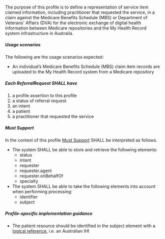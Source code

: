 The purpose of this profile is to define a representation of service item claimed information, including practitioner that requested the service, in a claim against the Medicare Benefits Schedule (MBS) or Department of Veterans' Affairs (DVA) for the electronic exchange of digital health information between Medicare repositories and the My Health Record system infrastructure in Australia.


##### **Usage scenarios**
The following are the usage scenarios expected:
* An individual’s Medicare Benefits Schedule (MBS) claim item records are uploaded to the My Health Record system from a Medicare repository


##### **Each ReferralRequest SHALL have**
1. a profile assertion to this profile 
1. a status of referral request
1. an intent
1. a patient
1. a practitioner that requested the service


##### **Must Support**
In the context of this profile [Must Support](http://hl7.org/fhir/STU3/conformance-rules.html#mustSupport) SHALL be interpreted as follows.
* The system SHALL be able to store and retrieve the following elements:
    * status
    * intent
    * requester
    * requester.agent
    * requester.onBehalfOf
    * specialty
* The system SHALL be able to take the following elements into account when performing processing:
   * identifier
    * subject


##### **Profile-specific implementation guidance**
* The patient resource should be identified in the subject element with a [logical reference](https://www.hl7.org/fhir/STU3/references.html#logical), i.e. an Australian IHI

